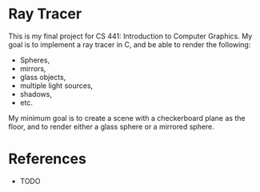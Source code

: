 # Ray Tracer

<!-- | Author   | Zane Globus-O'Harra |
|----------|---------------------|
| Website: | zfgo.github.io      | -->

This is my final project for CS 441: Introduction to Computer Graphics.
My goal is to implement a ray tracer in C, and be able to render the
following:

- Spheres,
- mirrors,
- glass objects,
- multiple light sources,
- shadows,
- etc.

My minimum goal is to create a scene with a checkerboard plane as the
floor, and to render either a glass sphere or a mirrored sphere.

# References
- TODO